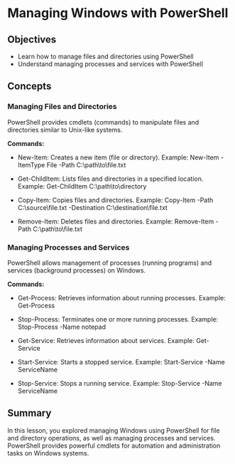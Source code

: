 # Managing Windows with PowerShell

## Objectives
- Learn how to manage files and directories using PowerShell
- Understand managing processes and services with PowerShell

## Concepts
### Managing Files and Directories

PowerShell provides cmdlets (commands) to manipulate files and directories similar to Unix-like systems.

**Commands:**
- New-Item: Creates a new item (file or directory).
    Example: New-Item -ItemType File -Path C:\path\to\file.txt

- Get-ChildItem: Lists files and directories in a specified location.
    Example: Get-ChildItem C:\path\to\directory

- Copy-Item: Copies files and directories.
    Example: Copy-Item -Path C:\source\file.txt -Destination C:\destination\file.txt

- Remove-Item: Deletes files and directories.
    Example: Remove-Item -Path C:\path\to\file.txt

### Managing Processes and Services
PowerShell allows management of processes (running programs) and services (background processes) on Windows.

**Commands:**
- Get-Process: Retrieves information about running processes.
    Example: Get-Process

- Stop-Process: Terminates one or more running processes.
    Example: Stop-Process -Name notepad

- Get-Service: Retrieves information about services.
    Example: Get-Service

- Start-Service: Starts a stopped service.
    Example: Start-Service -Name ServiceName

- Stop-Service: Stops a running service.
    Example: Stop-Service -Name ServiceName

## Summary
In this lesson, you explored managing Windows using PowerShell for file and directory operations, as well as managing processes and services. PowerShell provides powerful cmdlets for automation and administration tasks on Windows systems.